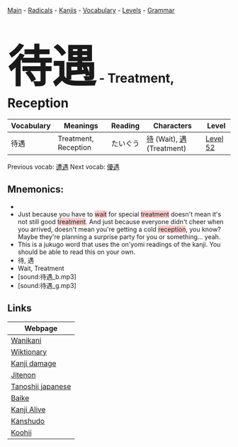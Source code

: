 <style> bigfont {font-size: 100px}</style>
[Main](../README.md) -
[Radicals](../radicals.md) -
[Kanjis](../kanjis.md) -
[Vocabulary](../vocabulary.md) -
[Levels](../levels.md) -
[Grammar](../grammar.md)
# <bigfont> 待遇</bigfont> - Treatment, Reception 

| Vocabulary | Meanings | Reading | Characters | Level |
| --- | --- | --- | --- | --- |
| 待遇 | Treatment, Reception | たいぐう |  [待](../kanjis/待.md) (Wait), [遇](../kanjis/遇.md) (Treatment) | [Level 52](../levels/wk_level52.md) |

Previous vocab: [遭遇](遭遇.md) Next vocab: [優遇](優遇.md) 

## Mnemonics:

* 
* Just because you have to <span style="background-color:#ffcccb"> wait</span> for special <span style="background-color:#ffcccb"> treatment</span> doesn't mean it's not still good <span style="background-color:#ffcccb"> treatment</span>. And just because everyone didn't cheer when you arrived, doesn't mean you're getting a cold <span style="background-color:#ffcccb"> reception</span>, you know? Maybe they're planning a surprise party for you or something... yeah.
* This is a jukugo word that uses the on'yomi readings of the kanji. You should be able to read this on your own.
* 待, 遇
* Wait, Treatment
* [sound:待遇_b.mp3]
* [sound:待遇_g.mp3]


## Links 

| Webpage |
| --- |
| [Wanikani          ](https://www.wanikani.com/kanji/待遇) |
| [Wiktionary        ](https://en.wiktionary.org/wiki/待遇) |
| [Kanji damage      ](http://www.kanjidamage.com/kanji/search?utf8=✓&q=待遇) |
| [Jitenon           ](https://jitenon.com/kanji/待遇) |
| [Tanoshii japanese ](https://www.tanoshiijapanese.com/dictionary/kanji.cfm?k=待遇) |
| [Baike             ](https://baike.baidu.com/item/待遇) |
| [Kanji Alive       ](https://app.kanjialive.com/待遇) |
| [Kanshudo          ](https://www.kanshudo.com/searchmn?q=待遇) |
| [Koohii            ](https://kanji.koohii.com/study/kanji/待遇) |
